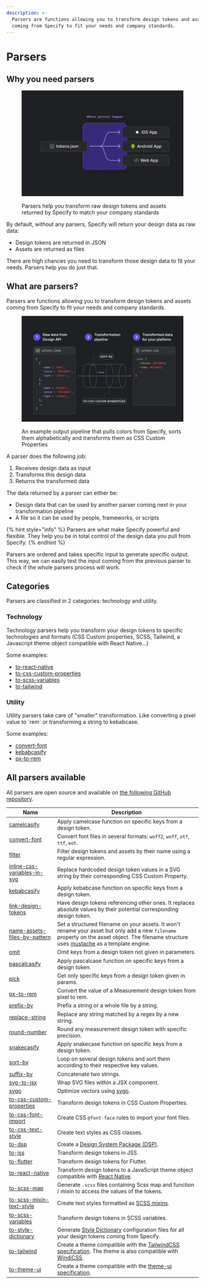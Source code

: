 ```yaml
---
description: >-
  Parsers are functions allowing you to transform design tokens and assets
  coming from Specify to fit your needs and company standards.
---
```


# Parsers

## Why you need parsers

<figure><img src="../front/documentation/.gitbook/assets/where-parsers-happen-dark.jpg" alt=""><figcaption><p>Parsers help you transform raw design tokens and assets returned by Specify to match your company standards</p></figcaption></figure>

By default, without any parsers, Specify will return your design data as raw data:

* Design tokens are returned in JSON
* Assets are returned as files

There are high chances you need to transform those design data to fit your needs. Parsers help you do just that.

## What are parsers?

Parsers are functions allowing you to transform design tokens and assets coming from Specify to fit your needs and company standards.

<figure><img src="../front/documentation/.gitbook/assets/how-parsers-work.jpg" alt=""><figcaption><p>An example output pipeline that pulls colors from Specify, sorts them alphabetically and transforms them as CSS Custom Properties</p></figcaption></figure>

A parser does the following job:

1. Receives design data as input
2. Transforms this design data
3. Returns the transformed data

The data returned by a parser can either be:

* Design data that can be used by another parser coming next in your transformation pipeline
* A file so it can be used by people, frameworks, or scripts

{% hint style="info" %}
Parsers are what make Specify powerful and flexible. They help you be in total control of the design data you pull from Specify.
{% endhint %}

Parsers are ordered and takes specific input to generate specific output. This way, we can easily test the input coming from the previous parser to check if the whole parsers process will work.

## Categories

Parsers are classified in 2 categories: technology and utility.

### Technology

Technology parsers help you transform your design tokens to specific technologies and formats (CSS Custom properties, SCSS, Tailwind, a Javascript theme object compatible with React Native...)

Some examples:

* [to-react-native](https://github.com/Specifyapp/parsers/tree/master/parsers/to-react-native)
* [to-css-custom-properties](https://github.com/Specifyapp/parsers/tree/master/parsers/to-css-custom-properties)
* [to-scss-variables](https://github.com/Specifyapp/parsers/tree/master/parsers/to-scss-variables)
* [to-tailwind](https://github.com/Specifyapp/parsers/tree/master/parsers/to-tailwind)

### Utility

Utility parsers take care of "smaller" transformation. Like converting a pixel value to \`rem\` or transforming a string to kebabcase.

Some examples:

* [convert-font](https://github.com/Specifyapp/parsers/tree/master/parsers/convert-font)
* [kebabcasify](https://github.com/Specifyapp/parsers/tree/master/parsers/kebabcasify)
* [px-to-rem](https://github.com/Specifyapp/parsers/tree/master/parsers/px-to-rem)

## All parsers available

All parsers are open source and available on [the following GitHub repository](https://github.com/Specifyapp/parsers).

| Name                                                                                                                   | Description                                                                                                                                                                                                                                  |
| ---------------------------------------------------------------------------------------------------------------------- | -------------------------------------------------------------------------------------------------------------------------------------------------------------------------------------------------------------------------------------------- |
| [camelcasify](https://github.com/Specifyapp/parsers/tree/master/parsers/camelcasify)                                   | Apply camelcase function on specific keys from a design token.                                                                                                                                                                               |
| [convert-font](https://github.com/Specifyapp/parsers/tree/master/parsers/convert-font)                                 | Convert font files in several formats: `woff2`, `woff`, `otf`, `ttf`, `eot`.                                                                                                                                                                 |
| [filter](https://github.com/Specifyapp/parsers/tree/master/parsers/filter)                                             | Filter design tokens and assets by their name using a regular expression.                                                                                                                                                                    |
| [inline-css-variables-in-svg](https://github.com/Specifyapp/parsers/tree/master/parsers/inline-css-variables-in-svg)   | Replace hardcoded design token values in a SVG string by their corresponding CSS Custom Property.                                                                                                                                            |
| [kebabcasify](https://github.com/Specifyapp/parsers/tree/master/parsers/kebabcasify)                                   | Apply kebabcase function on specific keys from a design token.                                                                                                                                                                               |
| [link-design-tokens](https://github.com/Specifyapp/parsers/tree/master/parsers/link-design-tokens)                     | Have design tokens referencing other ones. It replaces absolute values by their potential corresponding design token.                                                                                                                        |
| [name-assets-files-by-pattern](https://github.com/Specifyapp/parsers/tree/master/parsers/name-assets-files-by-pattern) | Set a structured filename on your assets. It won't rename your asset but only add a new `filename` property on the asset object. The filename structure uses [mustache](https://github.com/janl/mustache.js#templates) as a template engine. |
| [omit](https://github.com/Specifyapp/parsers/tree/master/parsers/omit)                                                 | Omit keys from a design token not given in parameters.                                                                                                                                                                                       |
| [pascalcasify](https://github.com/Specifyapp/parsers/tree/master/parsers/pascalcasify)                                 | Apply pascalcase function on specific keys from a design token.                                                                                                                                                                              |
| [pick](https://github.com/Specifyapp/parsers/tree/master/parsers/pick)                                                 | Get only specific keys from a design token given in params.                                                                                                                                                                                  |
| [px-to-rem](https://github.com/Specifyapp/parsers/tree/master/parsers/px-to-rem)                                       | Convert the value of a Measurement design token from pixel to rem.                                                                                                                                                                           |
| [prefix-by](https://github.com/Specifyapp/parsers/tree/master/parsers/prefix-by)                                       | Prefix a string or a whole file by a string.                                                                                                                                                                                                 |
| [replace-string](https://github.com/Specifyapp/parsers/tree/master/parsers/replace-string)                             | Replace any string matched by a regex by a new string.                                                                                                                                                                                       |
| [round-number](https://github.com/Specifyapp/parsers/tree/master/parsers/round-number)                                 | Round any measurement design token with specific precision.                                                                                                                                                                                  |
| [snakecasify](https://github.com/Specifyapp/parsers/tree/master/parsers/snakecasify)                                   | Apply snakecase function on specific keys from a design token.                                                                                                                                                                               |
| [sort-by](https://github.com/Specifyapp/parsers/tree/master/parsers/sort-by)                                           | Loop on several design tokens and sort them according to their respective key values.                                                                                                                                                        |
| [suffix-by](https://github.com/Specifyapp/parsers/tree/master/parsers/suffix-by)                                       | Concatenate two strings.                                                                                                                                                                                                                     |
| [svg-to-jsx](https://github.com/Specifyapp/parsers/tree/master/parsers/svg-to-jsx)                                     | Wrap SVG files within a JSX component.                                                                                                                                                                                                       |
| [svgo](https://github.com/Specifyapp/parsers/tree/master/parsers/svgo)                                                 | Optimize vectors using [svgo](https://github.com/svg/svgo).                                                                                                                                                                                  |
| [to-css-custom-properties](https://github.com/Specifyapp/parsers/tree/master/parsers/to-css-custom-properties)         | Transform design tokens in CSS Custom Properties.                                                                                                                                                                                            |
| [to-css-font-import](https://github.com/Specifyapp/parsers/tree/master/parsers/to-css-font-import)                     | Create CSS `@font-face` rules to import your font files.                                                                                                                                                                                     |
| [to-css-text-style](https://github.com/Specifyapp/parsers/tree/master/parsers/to-css-text-style)                       | Create text styles as CSS classes.                                                                                                                                                                                                           |
| [to-dsp](https://github.com/Specifyapp/parsers/tree/master/parsers/to-dsp)                                             | Create a [Design System Package (DSP)](https://github.com/AdobeXD/design-system-package-dsp).                                                                                                                                                |
| [to-jss](https://github.com/Specifyapp/parsers/tree/master/parsers/to-jss)                                             | Transform design tokens in JSS.                                                                                                                                                                                                              |
| [to-flutter](https://github.com/Specifyapp/parsers/tree/master/parsers/to-flutter)                                     | Transform design tokens for Flutter.                                                                                                                                                                                                         |
| [to-react-native](https://github.com/Specifyapp/parsers/tree/master/parsers/to-react-native)                           | Transform design tokens to a JavaScript theme object compatible with [React Native](https://reactnative.dev/).                                                                                                                               |
| [to-scss-map](https://github.com/Specifyapp/parsers/tree/master/parsers/to-scss-map)                                   | Generate `.scss` files containing Scss map and function / mixin to access the values of the tokens.                                                                                                                                          |
| [to-scss-mixin-text-style](https://github.com/Specifyapp/parsers/tree/master/parsers/to-scss-mixin-text-style)         | Create text styles formatted as [SCSS mixins](https://sass-lang.com/documentation/at-rules/mixin).                                                                                                                                           |
| [to-scss-variables](https://github.com/Specifyapp/parsers/tree/master/parsers/to-scss-variables)                       | Transform design tokens in SCSS variables.                                                                                                                                                                                                   |
| [to-style-dictionary](https://github.com/Specifyapp/parsers/tree/master/parsers/to-style-dictionary)                   | Generate [Style Dictionary](https://amzn.github.io/style-dictionary/#/) configuration files for all your design tokens coming from Specify.                                                                                                  |
| [to-tailwind](https://github.com/Specifyapp/parsers/tree/master/parsers/to-tailwind)                                   | Create a theme compatible with the [TailwindCSS specification](https://tailwindcss.com/docs/theme). The theme is also compatible with [WindiCSS](https://windicss.org/).                                                                     |
| [to-theme-ui](https://github.com/Specifyapp/parsers/tree/master/parsers/to-theme-ui)                                   | Create a theme compatible with the [theme-ui specification](https://theme-ui.com/theme-spec).                                                                                                                                                |
